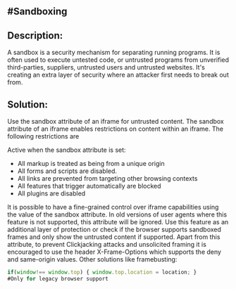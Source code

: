#Sandboxing
-------

## Description:

A sandbox is a security mechanism for separating running programs. 
It is often used to execute untested code, or untrusted programs from 
unverified third-parties, suppliers, untrusted users and untrusted websites. It's creating 
an extra layer of security where an attacker first needs to break out from.


## Solution:

Use the sandbox attribute of an iframe for untrusted content. The sandbox attribute of an 
iframe enables restrictions on content within an iframe. The following restrictions are 

Active when the sandbox attribute is set: 

- All markup is treated as being from a unique origin
- All forms and scripts are disabled. 
- All links are prevented from targeting other browsing contexts 
- All features that trigger automatically are blocked 
- All plugins are disabled 

It is possible to have a fine-grained control over iframe capabilities using the value of 
the sandbox attribute. In old versions of user agents where this feature is not supported, 
this attribute will be ignored. Use this feature as an additional layer of protection or 
check if the browser supports sandboxed frames and only show the untrusted 
content if supported. Apart from this attribute, to prevent Clickjacking attacks and 
unsolicited framing it is encouraged to use the header X-Frame-Options which supports 
the deny and same-origin values. Other solutions like framebusting: 

```JavaScript
if(window!== window.top) { window.top.location = location; } 
#Only for legacy browser support
```
